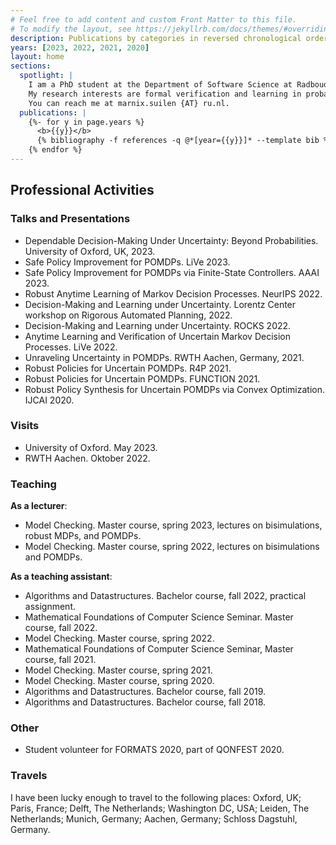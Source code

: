 ```yaml
---
# Feel free to add content and custom Front Matter to this file.
# To modify the layout, see https://jekyllrb.com/docs/themes/#overriding-theme-defaults
description: Publications by categories in reversed chronological order. generated by jekyll-scholar.
years: [2023, 2022, 2021, 2020]
layout: home
sections:
  spotlight: |
    I am a PhD student at the Department of Software Science at Radboud University, working on the project Provably Correct Policies for Uncertain Partially Observable Markov Decision Processes under the supervision of dr. Nils Jansen and prof. dr. Frits Vaandrager. <br><br>
    My research interests are formal verification and learning in probabilistic systems, such as (partially observable) Markov decision processes and variations that extend these models with uncertainty. Other interests include coalgebra (especially for probabilistic systems), (robust) convex optimization, and algorithms in general. <br><br>
    You can reach me at marnix.suilen {AT} ru.nl.
  publications: |
    {%- for y in page.years %}
      <b>{{y}}</b>
      {% bibliography -f references -q @*[year={{y}}]* --template bib %}
    {% endfor %}
---
```




## Professional Activities 

### Talks and Presentations 

- Dependable Decision-Making Under Uncertainty: Beyond Probabilities. University of Oxford, UK, 2023. <br>
- Safe Policy Improvement for POMDPs. LiVe 2023. <br>
- Safe Policy Improvement for POMDPs via Finite-State Controllers. AAAI 2023. <br>
- Robust Anytime Learning of Markov Decision Processes. NeurIPS 2022. <br>
- Decision-Making and Learning under Uncertainty. Lorentz Center workshop on Rigorous Automated Planning, 2022. <br>
- Decision-Making and Learning under Uncertainty. ROCKS 2022. <br>
- Anytime Learning and Verification of Uncertain Markov Decision Processes. LiVe 2022. <br>
- Unraveling Uncertainty in POMDPs. RWTH Aachen, Germany, 2021. <br>
- Robust Policies for Uncertain POMDPs. R4P 2021. <br>
- Robust Policies for Uncertain POMDPs. FUNCTION 2021. <br>
- Robust Policy Synthesis for Uncertain POMDPs via Convex Optimization. IJCAI 2020. <br>

### Visits

- University of Oxford. May 2023. <br>
- RWTH Aachen. Oktober 2022. <br>

### Teaching

**As a lecturer**: <br>
- Model Checking. Master course, spring 2023, lectures on bisimulations, robust MDPs, and POMDPs. <br>
- Model Checking. Master course, spring 2022, lectures on bisimulations and POMDPs. <br>

**As a teaching assistant**: <br>
- Algorithms and Datastructures. Bachelor course, fall 2022, practical assignment. <br>
- Mathematical Foundations of Computer Science Seminar. Master course, fall 2022. <br>
- Model Checking. Master course, spring 2022. <br>
- Mathematical Foundations of Computer Science Seminar, Master course, fall 2021. <br>
- Model Checking. Master course, spring 2021. <br>
- Model Checking. Master course, spring 2020. <br>
- Algorithms and Datastructures. Bachelor course, fall 2019. <br>
- Algorithms and Datastructures. Bachelor course, fall 2018. <br>

### Other 

- Student volunteer for FORMATS 2020, part of QONFEST 2020. <br>

### Travels 

I have been lucky enough to travel to the following places: Oxford, UK; Paris, France; Delft, The Netherlands; Washington DC, USA; Leiden, The Netherlands; Munich, Germany; Aachen, Germany; Schloss Dagstuhl, Germany. <br>




